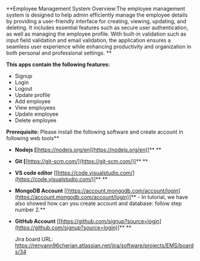 **Employee Management System Overview:The employee management system is designed to help admin efficiently manage the employee details by providing a user-friendly interface for creating, viewing, updating, and deleting. It includes essential features such as secure user authentication, as well as managing the employee profile. With built-in validation such as input field validation and email validation, the application ensures a seamless user experience while enhancing productivity and organization in both personal and professional settings. **

**This apps **contain** the following features:**

* Signup
* Login
* Logout
* Update profile
* Add employee
* View employees
* Update employee
* Delete employee


**Prerequisite:** Please install the following software and create account in following web tools** 

* **Nodejs [**[https://nodejs.org/en](https://nodejs.org/en)]** **
* **Git [**[https://git-scm.com/](https://git-scm.com/)]** **
* **VS code editor** [[https://code.visualstudio.com/](https://code.visualstudio.com/)]** **
* **MongoDB Account** [[https://account.mongodb.com/account/login](https://account.mongodb.com/account/login)]** - In tutorial, we have also showed how can you create account and database: follow step number 2.**
* **GitHub Account** [[https://github.com/signup?source=login](https://github.com/signup?source=login)]** **

  Jira board URL:
  https://renyann96cherian.atlassian.net/jira/software/projects/EMS/boards/34
